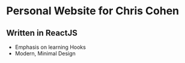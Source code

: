 # Personal Website for Chris Cohen

## Written in ReactJS
- Emphasis on learning Hooks
- Modern, Minimal Design
